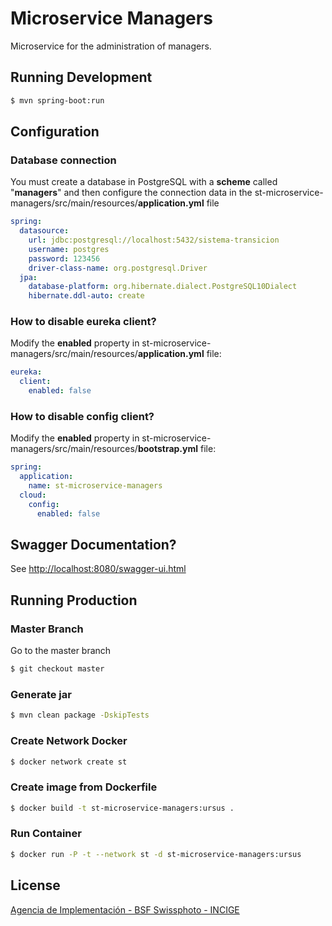 # Microservice Managers

Microservice for the administration of managers.

## Running Development

```sh
$ mvn spring-boot:run
```

## Configuration 

### Database connection

You must create a database in PostgreSQL with a **scheme** called "**managers**" and then configure the connection data in the st-microservice-managers/src/main/resources/**application.yml** file

```yml
spring:
  datasource:
    url: jdbc:postgresql://localhost:5432/sistema-transicion
    username: postgres
    password: 123456
    driver-class-name: org.postgresql.Driver
  jpa:
    database-platform: org.hibernate.dialect.PostgreSQL10Dialect
    hibernate.ddl-auto: create
```

### How to disable eureka client?

Modify the **enabled** property in st-microservice-managers/src/main/resources/**application.yml** file:

```yml
eureka:
  client:
    enabled: false
```

### How to disable config client?

Modify the **enabled** property in st-microservice-managers/src/main/resources/**bootstrap.yml** file:

```yml
spring:
  application:
    name: st-microservice-managers
  cloud:
    config:
      enabled: false
```

## Swagger Documentation?

See [http://localhost:8080/swagger-ui.html](http://localhost:8080/swagger-ui.html)

## Running Production

### Master Branch

Go to the master branch

```sh
$ git checkout master
```

### Generate jar

```sh
$ mvn clean package -DskipTests
```

### Create Network Docker

```sh
$ docker network create st
```

### Create image from Dockerfile

```sh
$ docker build -t st-microservice-managers:ursus .
```

### Run Container

```sh
$ docker run -P -t --network st -d st-microservice-managers:ursus
```

## License

[Agencia de Implementación - BSF Swissphoto - INCIGE](https://github.com/AgenciaImplementacion/st-microservice-managers/blob/master/LICENSE)
